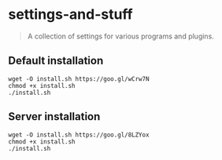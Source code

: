 # settings-and-stuff
> A collection of settings for various programs and plugins.

## Default installation

```
wget -O install.sh https://goo.gl/wCrw7N
chmod +x install.sh
./install.sh
```

## Server installation
```
wget -O install.sh https://goo.gl/8LZYox
chmod +x install.sh
./install.sh
```
